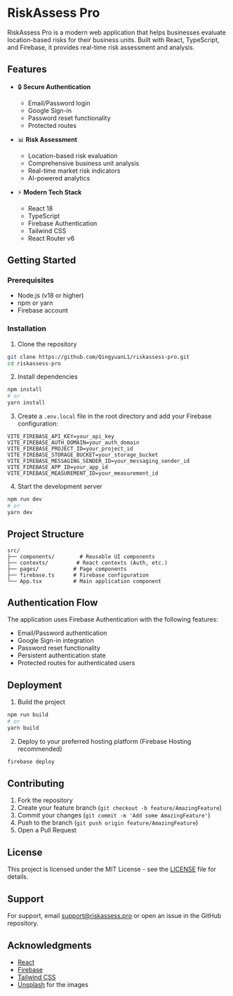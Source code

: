 # RiskAssess Pro

RiskAssess Pro is a modern web application that helps businesses evaluate location-based risks for their business units. Built with React, TypeScript, and Firebase, it provides real-time risk assessment and analysis.

## Features

- 🔒 **Secure Authentication**
  - Email/Password login
  - Google Sign-in
  - Password reset functionality
  - Protected routes

- 📊 **Risk Assessment**
  - Location-based risk evaluation
  - Comprehensive business unit analysis
  - Real-time market risk indicators
  - AI-powered analytics

- ⚡ **Modern Tech Stack**
  - React 18
  - TypeScript
  - Firebase Authentication
  - Tailwind CSS
  - React Router v6

## Getting Started

### Prerequisites

- Node.js (v18 or higher)
- npm or yarn
- Firebase account

### Installation

1. Clone the repository
```bash
git clone https://github.com/QingyuanL1/riskassess-pro.git
cd riskassess-pro
```

2. Install dependencies
```bash
npm install
# or
yarn install
```

3. Create a `.env.local` file in the root directory and add your Firebase configuration:
```env
VITE_FIREBASE_API_KEY=your_api_key
VITE_FIREBASE_AUTH_DOMAIN=your_auth_domain
VITE_FIREBASE_PROJECT_ID=your_project_id
VITE_FIREBASE_STORAGE_BUCKET=your_storage_bucket
VITE_FIREBASE_MESSAGING_SENDER_ID=your_messaging_sender_id
VITE_FIREBASE_APP_ID=your_app_id
VITE_FIREBASE_MEASUREMENT_ID=your_measurement_id
```

4. Start the development server
```bash
npm run dev
# or
yarn dev
```

## Project Structure

```
src/
├── components/        # Reusable UI components
├── contexts/         # React contexts (Auth, etc.)
├── pages/           # Page components
├── firebase.ts      # Firebase configuration
└── App.tsx          # Main application component
```

## Authentication Flow

The application uses Firebase Authentication with the following features:
- Email/Password authentication
- Google Sign-in integration
- Password reset functionality
- Persistent authentication state
- Protected routes for authenticated users

## Deployment

1. Build the project
```bash
npm run build
# or
yarn build
```

2. Deploy to your preferred hosting platform (Firebase Hosting recommended)
```bash
firebase deploy
```

## Contributing

1. Fork the repository
2. Create your feature branch (`git checkout -b feature/AmazingFeature`)
3. Commit your changes (`git commit -m 'Add some AmazingFeature'`)
4. Push to the branch (`git push origin feature/AmazingFeature`)
5. Open a Pull Request

## License

This project is licensed under the MIT License - see the [LICENSE](LICENSE) file for details.

## Support

For support, email support@riskassess.pro or open an issue in the GitHub repository.

## Acknowledgments

- [React](https://reactjs.org/)
- [Firebase](https://firebase.google.com/)
- [Tailwind CSS](https://tailwindcss.com/)
- [Unsplash](https://unsplash.com/) for the images 